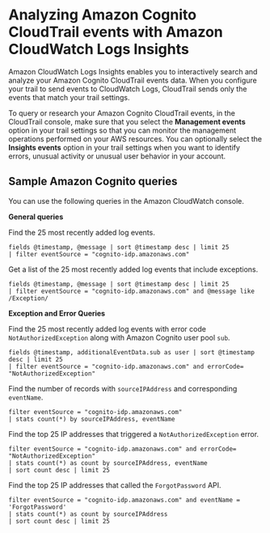 # Analyzing Amazon Cognito CloudTrail events with Amazon CloudWatch Logs Insights<a name="analyzingcteventscwinsight"></a>

Amazon CloudWatch Logs Insights enables you to interactively search and analyze your Amazon Cognito CloudTrail events data\. When you configure your trail to send events to CloudWatch Logs, CloudTrail sends only the events that match your trail settings\.

To query or research your Amazon Cognito CloudTrail events, in the CloudTrail console, make sure that you select the **Management events** option in your trail settings so that you can monitor the management operations performed on your AWS resources\. You can optionally select the **Insights events** option in your trail settings when you want to identify errors, unusual activity or unusual user behavior in your account\.

## Sample Amazon Cognito queries<a name="analyzingcteventscwinsight-samplequeries"></a>

You can use the following queries in the Amazon CloudWatch console\.

**General queries**

Find the 25 most recently added log events\.

```
fields @timestamp, @message | sort @timestamp desc | limit 25
| filter eventSource = "cognito-idp.amazonaws.com"
```

Get a list of the 25 most recently added log events that include exceptions\.

```
fields @timestamp, @message | sort @timestamp desc | limit 25
| filter eventSource = "cognito-idp.amazonaws.com" and @message like /Exception/
```

**Exception and Error Queries**

Find the 25 most recently added log events with error code `NotAuthorizedException` along with Amazon Cognito user pool `sub`\.

```
fields @timestamp, additionalEventData.sub as user | sort @timestamp desc | limit 25
| filter eventSource = "cognito-idp.amazonaws.com" and errorCode= "NotAuthorizedException"
```

Find the number of records with `sourceIPAddress` and corresponding `eventName`\.

```
filter eventSource = "cognito-idp.amazonaws.com"
| stats count(*) by sourceIPAddress, eventName
```

Find the top 25 IP addresses that triggered a `NotAuthorizedException` error\.

```
filter eventSource = "cognito-idp.amazonaws.com" and errorCode= "NotAuthorizedException"
| stats count(*) as count by sourceIPAddress, eventName
| sort count desc | limit 25
```

Find the top 25 IP addresses that called the `ForgotPassword` API\.

```
filter eventSource = "cognito-idp.amazonaws.com" and eventName = 'ForgotPassword'
| stats count(*) as count by sourceIPAddress
| sort count desc | limit 25
```